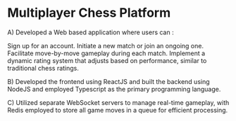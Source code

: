 # Multiplayer Chess Platform 
A) Developed a Web based application where users can :

Sign up for an account. 
Initiate a new match or join an ongoing one. 
Facilitate move-by-move gameplay during each match. 
Implement a dynamic rating system that adjusts based on performance, similar to traditional chess ratings.

B) Developed the frontend using ReactJS and built the backend using NodeJS and employed
Typescript as the primary programming language.

C) Utilized separate WebSocket servers to manage real-time gameplay, with Redis employed to
store all game moves in a queue for efficient processing.
